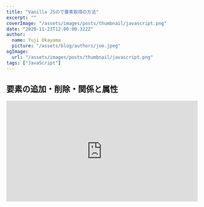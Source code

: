 ```yaml
---
title: "Vanilla JSので要素取得の方法"
excerpt: ""
coverImage: "/assets/images/posts/thumbnail/javascript.png"
date: "2020-11-23T12:00:00.322Z"
author:
  name: Yuji Okayama
  picture: "/assets/blog/authors/joe.jpeg"
ogImage:
  url: "/assets/images/posts/thumbnail/javascript.png"
tags: ["JavaScript"]
---
```


## 要素の追加・削除・関係と属性

<iframe height="265" style="width: 100%;" scrolling="no" title="要素の追加・削除・関係と属性" src="https://codepen.io/yujiokayama/embed/gOaaarM?height=265&theme-id=dark&default-tab=js,result" frameborder="no" loading="lazy" allowtransparency="true" allowfullscreen="true">
  See the Pen <a href='https://codepen.io/yujiokayama/pen/gOaaarM'>要素の追加・削除・関係と属性</a> by yujiokayama
  (<a href='https://codepen.io/yujiokayama'>@yujiokayama</a>) on <a href='https://codepen.io'>CodePen</a>.
</iframe>